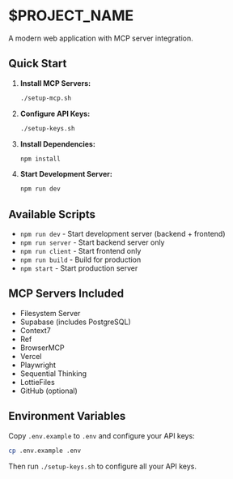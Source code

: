 # $PROJECT_NAME

A modern web application with MCP server integration.

## Quick Start

1. **Install MCP Servers:**
   ```bash
   ./setup-mcp.sh
   ```

2. **Configure API Keys:**
   ```bash
   ./setup-keys.sh
   ```

3. **Install Dependencies:**
   ```bash
   npm install
   ```

4. **Start Development Server:**
   ```bash
   npm run dev
   ```

## Available Scripts

- `npm run dev` - Start development server (backend + frontend)
- `npm run server` - Start backend server only
- `npm run client` - Start frontend only
- `npm run build` - Build for production
- `npm start` - Start production server

## MCP Servers Included

- Filesystem Server
- Supabase (includes PostgreSQL)
- Context7
- Ref
- BrowserMCP
- Vercel
- Playwright
- Sequential Thinking
- LottieFiles
- GitHub (optional)

## Environment Variables

Copy `.env.example` to `.env` and configure your API keys:

```bash
cp .env.example .env
```

Then run `./setup-keys.sh` to configure all your API keys.
